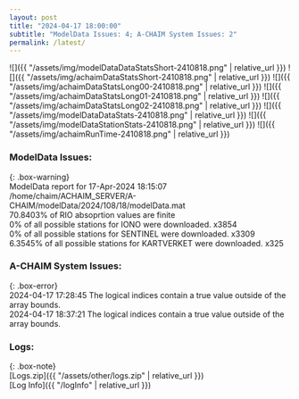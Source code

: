 ```yaml
---
layout: post
title: "2024-04-17 18:00:00"
subtitle: "ModelData Issues: 4; A-CHAIM System Issues: 2"
permalink: /latest/
---
```


![]({{ "/assets/img/modelDataDataStatsShort-2410818.png" | relative_url }})
![]({{ "/assets/img/achaimDataStatsShort-2410818.png" | relative_url }})
![]({{ "/assets/img/achaimDataStatsLong00-2410818.png" | relative_url }})
![]({{ "/assets/img/achaimDataStatsLong01-2410818.png" | relative_url }})
![]({{ "/assets/img/achaimDataStatsLong02-2410818.png" | relative_url }})
![]({{ "/assets/img/modelDataDataStats-2410818.png" | relative_url }})
![]({{ "/assets/img/modelDataStationStats-2410818.png" | relative_url }})
![]({{ "/assets/img/achaimRunTime-2410818.png" | relative_url }})


### ModelData Issues:  
  
{: .box-warning}  
 ModelData report for 17-Apr-2024 18:15:07   
 /home/chaim/ACHAIM_SERVER/A-CHAIM/modelData/2024/108/18/modelData.mat   
 70.8403% of RIO absoprtion values are finite   
 0% of all possible stations for IONO were downloaded. x3854   
 0% of all possible stations for SENTINEL were downloaded. x3309   
 6.3545% of all possible stations for KARTVERKET were downloaded. x325   
  
### A-CHAIM System Issues:  
  
{: .box-error}  
2024-04-17 17:28:45 The logical indices contain a true value outside of the array bounds.  
2024-04-17 18:37:21 The logical indices contain a true value outside of the array bounds.  

### Logs:  
  
{: .box-note}  
[Logs.zip]({{ "/assets/other/logs.zip" | relative_url }})  
[Log Info]({{ "/logInfo" | relative_url }})  
